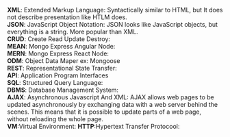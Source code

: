**XML**: Extended Markup Language: Syntactically similar to HTML, but It does not describe presentation like HTLM does.  
**JSON**: JavaScript Object Notation: JSON looks like JavaScript objects, but everything is a string. More popular than XML.   
**CRUD**: Create Read Update Destroy:   
**MEAN**: Mongo Express Angular Node:   
**MERN**: Mongo Express React Node:  
**ODM**: Object Data Maper ex: Mongoose  
**REST**: Representational State Transfer:   
**API**: Application Program Interfaces  
**SQL**: Structured Query Language:  
**DBMS**: Database Management System:  
**AJAX**: Asynchronous Javascript And XML: AJAX allows web pages to be updated asynchronously by exchanging data with a web server behind the scenes. This means that it is possible to update parts of a web page, without reloading the whole page.  
**VM**:Virtual Environment: 
**HTTP**:Hypertext Transfer Protocool:
	
